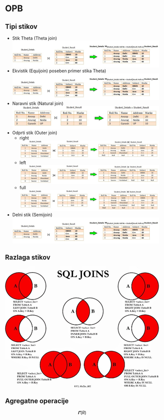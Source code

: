 # OPB


## Tipi stikov
- Stik Theta (Theta join)
![Theta](img/Theta.jpeg)
- Ekvistik (Equijoin) poseben primer stika Theta)
  ![Theta](img/Theta.jpeg)
- Naravni stik (Natural join)
  ![Theta](img/Natural.jpeg)
- Odprti stik (Outer join)
  - right
  ![Theta](img/RightOuter.jpeg)
  - left
  ![Theta](img/LeftOuter.jpeg)
  - full
  ![Theta](img/FullOuter.jpeg)
- Delni stik (Semijoin)
![Theta](img/Theta.jpeg)

## Razlaga stikov

![Theta](img/JoinsExplanation.jpeg)

## Agregatne operacije

$$𝚪(R)$$



